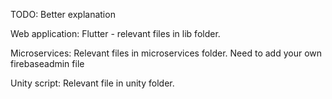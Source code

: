 TODO: Better explanation



Web application: Flutter - relevant files in lib folder.

Microservices: Relevant files in microservices folder. Need to add your own firebaseadmin file

Unity script: Relevant file in unity folder.
